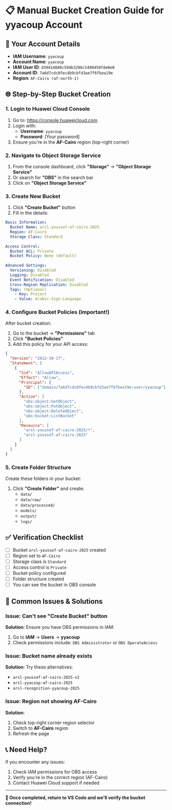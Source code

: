 # 📋 **Manual Bucket Creation Guide for yyacoup Account**

## 🔐 **Your Account Details**
- **IAM Username**: `yyacoup`
- **Account Name**: `yyacoup`
- **IAM User ID**: `d39414080c594b3296c5490459fde0e0`
- **Account ID**: `7a6d7cdc0fec4b9cbfd3ae7f6fbea19e`
- **Region**: `AF-Cairo (af-north-1)`

## 🌐 **Step-by-Step Bucket Creation**

### **1. Login to Huawei Cloud Console**
1. Go to: https://console.huaweicloud.com
2. Login with:
   - **Username**: `yyacoup`
   - **Password**: [Your password]
3. Ensure you're in the **AF-Cairo** region (top-right corner)

### **2. Navigate to Object Storage Service**
1. From the console dashboard, click **"Storage"** → **"Object Storage Service"**
2. Or search for **"OBS"** in the search bar
3. Click on **"Object Storage Service"**

### **3. Create New Bucket**
1. Click **"Create Bucket"** button
2. Fill in the details:

```yaml
Basic Information:
  Bucket Name: arsl-youssef-af-cairo-2025
  Region: AF-Cairo
  Storage Class: Standard
  
Access Control:
  Bucket ACL: Private
  Bucket Policy: None (default)
  
Advanced Settings:
  Versioning: Disabled
  Logging: Disabled
  Event Notification: Disabled
  Cross-Region Replication: Disabled
  Tags: (Optional)
    - Key: Project
    - Value: Arabic-Sign-Language
```

### **4. Configure Bucket Policies (Important!)**
After bucket creation:
1. Go to the bucket → **"Permissions"** tab
2. Click **"Bucket Policies"**
3. Add this policy for your API access:

```json
{
  "Version": "2012-10-17",
  "Statement": [
    {
      "Sid": "AllowAPIAccess",
      "Effect": "Allow",
      "Principal": {
        "ID": ["domain/7a6d7cdc0fec4b9cbfd3ae7f6fbea19e:user/yyacoup"]
      },
      "Action": [
        "obs:object:GetObject",
        "obs:object:PutObject",
        "obs:object:DeleteObject",
        "obs:bucket:ListBucket"
      ],
      "Resource": [
        "arsl-youssef-af-cairo-2025/*",
        "arsl-youssef-af-cairo-2025"
      ]
    }
  ]
}
```

### **5. Create Folder Structure**
Create these folders in your bucket:
1. Click **"Create Folder"** and create:
   - `data/`
   - `data/raw/`
   - `data/processed/`
   - `models/`
   - `output/`
   - `logs/`

## ✅ **Verification Checklist**
- [ ] Bucket `arsl-youssef-af-cairo-2025` created
- [ ] Region set to `AF-Cairo`
- [ ] Storage class is `Standard`
- [ ] Access control is `Private`
- [ ] Bucket policy configured
- [ ] Folder structure created
- [ ] You can see the bucket in OBS console

## 🚨 **Common Issues & Solutions**

### **Issue**: Can't see "Create Bucket" button
**Solution**: Ensure you have OBS permissions in IAM:
1. Go to **IAM** → **Users** → **yyacoup**
2. Check permissions include: `OBS Administrator` or `OBS OperateAccess`

### **Issue**: Bucket name already exists
**Solution**: Try these alternatives:
- `arsl-youssef-af-cairo-2025-v2`
- `arsl-yyacoup-af-cairo-2025`
- `arsl-recognition-yyacoup-2025`

### **Issue**: Region not showing AF-Cairo
**Solution**: 
1. Check top-right corner region selector
2. Switch to **AF-Cairo** region
3. Refresh the page

## 📞 **Need Help?**
If you encounter any issues:
1. Check IAM permissions for OBS access
2. Verify you're in the correct region (AF-Cairo)
3. Contact Huawei Cloud support if needed

---

**🎯 Once completed, return to VS Code and we'll verify the bucket connection!**